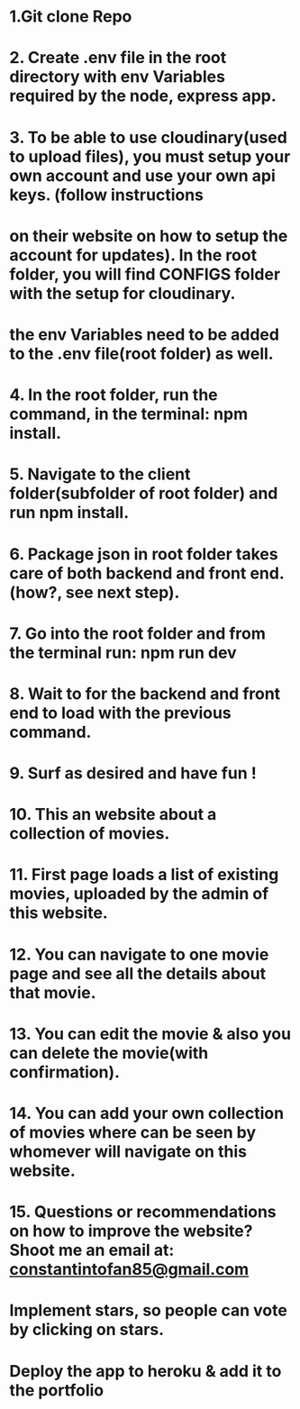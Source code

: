 

# 1.Git clone Repo
# 2. Create .env file in the root directory with env Variables required by the node, express app.
# 3. To be able to use cloudinary(used to upload files), you must setup your own account and use your own api keys. (follow instructions
# on their website on how to setup the account for updates). In the root folder, you will find CONFIGS folder with the setup for cloudinary.
# the env Variables need to be added to the .env file(root folder) as well.
# 4. In the root folder, run the command, in the terminal: npm install.
# 5. Navigate to the client folder(subfolder of root folder) and run npm install.
# 6. Package json in root folder takes care of both backend and front end. (how?, see next step).
# 7. Go into the root folder and from the terminal run: npm run dev 
# 8. Wait to for the backend and front end to load with the previous command.
# 9. Surf as desired and have fun !
# 10. This an website about a collection of movies. 
# 11. First page loads a list of existing movies, uploaded by the admin of this website.
# 12. You can navigate to one movie page and see all the details about that movie.
# 13. You can edit the movie & also you can delete the movie(with confirmation).
# 14. You can add your own collection of movies where can be seen by whomever will navigate on this website.
# 15. Questions or recommendations on how to improve the website? Shoot me an email at: constantintofan85@gmail.com 

# Implement stars, so people can vote by clicking on stars.
# Deploy the app to heroku & add it to the portfolio